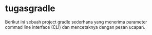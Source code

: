 # tugasgradle
Berikut ini sebuah project gradle sederhana yang menerima parameter commad line interface (CLI) dan mencetaknya dengan pesan ucapan.
